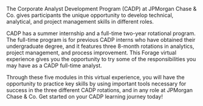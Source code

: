 The Corporate Analyst Development Program (CADP) at JPMorgan Chase & Co. gives participants the unique opportunity to develop technical, analytical, 
and project management skills in different roles.

CADP has a summer internship and a full-time two-year rotational program. The full-time program is for previous CADP interns who have obtained their undergraduate 
degree, and it features three 8-month rotations in analytics, project management, and process improvement. This Forage virtual experience gives you the opportunity 
to try some of the responsibilities you may have as a CADP full-time analyst. 

Through these five modules in this virtual experience, you will have the opportunity to practice key skills by using important tools necessary for success in the 
three different CADP rotations, and in any role at JPMorgan Chase & Co. Get started on your CADP learning journey today!
